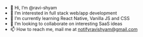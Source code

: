 - 👋 Hi, I’m @ravi-shyam
- 👀 I’m interested in full stack web/app development
- 🌱 I’m currently learning React Native, Vanilla JS and CSS
- 💞️ I’m looking to collaborate on interesting SaaS ideas
- 📫 How to reach me, mail me at notifyravishyam@gmail.com

<!---
ravi-shyam/ravi-shyam is a ✨ special ✨ repository because its `README.md` (this file) appears on your GitHub profile.
You can click the Preview link to take a look at your changes.
--->
